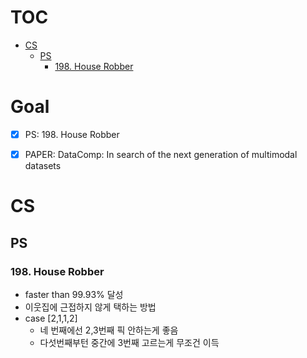 # TOC
- [CS](#cs)
  * [PS](#ps)
    + [198. House Robber](#198-house-robber)


# Goal

- [x] PS: 198. House Robber
- [x] PAPER: DataComp: In search of the next generation of multimodal datasets	


# CS
## PS
### 198. House Robber
- faster than 99.93% 달성
- 이웃집에 근접하지 않게 택하는 방법
- case [2,1,1,2]
  - 네 번째에선 2,3번째 픽 안하는게 좋음
  - 다섯번째부턴 중간에 3번째 고르는게 무조건 이득

